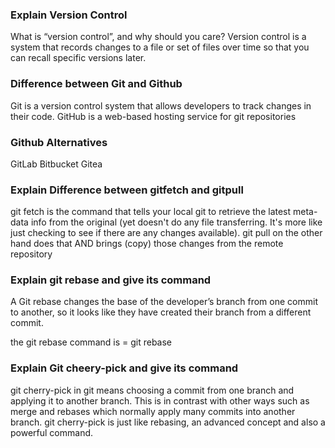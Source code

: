 ### Explain Version Control

What is “version control”, and why should you care? Version control is a system that records changes to a file or set of files over time so that you can recall specific versions later. 

### Difference between Git and Github
Git is a version control system that allows developers to track changes in their code. GitHub is a web-based hosting service for git repositories

### Github Alternatives
GitLab
Bitbucket
Gitea

### Explain Difference between gitfetch and gitpull
git fetch is the command that tells your local git to retrieve the latest meta-data info from the original (yet doesn't do any file transferring. It's more like just checking to see if there are any changes available). git pull on the other hand does that AND brings (copy) those changes from the remote repository

### Explain git rebase and give its command
A Git rebase changes the base of the developer’s branch from one commit to another, so it looks like they have created their branch from a different commit.

the git rebase command is = git rebase <base>

### Explain Git cheery-pick and give its command
git cherry-pick in git means choosing a commit from one branch and applying it to another branch. This is in contrast with other ways such as merge and rebases which normally apply many commits into another branch. git cherry-pick is just like rebasing, an advanced concept and also a powerful command.
